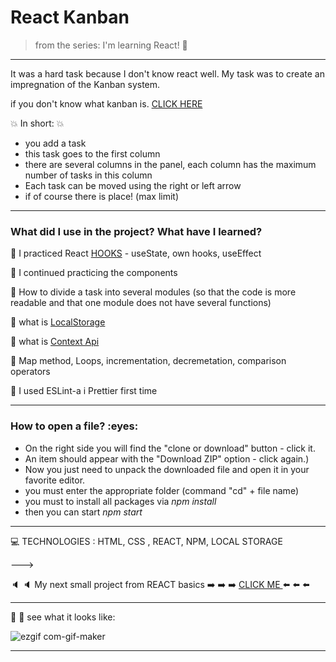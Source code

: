 

<h1> React Kanban  </h1>


>from the series: I'm learning React! :muscle:

----

It was a hard task because I don't know react well. My task was to create an impregnation of the Kanban system.

if you don't know what kanban is. [CLICK HERE](https://github.com/martynakil/quiz_react)



:boom: In short:  :boom: 
- you add a task
- this task goes to the first column
- there are several columns in the panel, each column has the maximum number of tasks in this column
- Each task can be moved using the right or left arrow
- if of course there is place! (max limit)

---


<h3>What did I use in the project? What have I learned?</h3>

:red_circle:  I practiced React [HOOKS](https://reactjs.org/docs/hooks-faq.html#gatsby-focus-wrapper) -  useState, own hooks, useEffect

:red_circle:  I continued practicing the components

:red_circle:  How to divide a task into several modules (so that the code is more readable and that one module does not have several functions)

:red_circle:  what is [LocalStorage](https://www.taniarascia.com/how-to-use-local-storage-with-javascript/)

:red_circle:  what is [Context Api](https://www.toptal.com/react/react-context-api)

:red_circle:  Map method, Loops, incrementation, decremetation, comparison operators

:red_circle: I used   ESLint-a i Prettier  first time

-----

<h3>How to open a file? :eyes: </h3>

* On the right side you will find the "clone or download" button - click it.
* An item should appear with the "Download ZIP" option - click again.)
* Now you just need to unpack the downloaded file and open it in your favorite editor.
* you must enter the appropriate folder (command "cd" + file name)
* you must to install all packages via *npm install*
* then you can start *npm start*



----

:computer: TECHNOLOGIES : HTML, CSS , REACT, NPM, LOCAL STORAGE



———>


:speaker: :speaker: My next small project from REACT basics  :arrow_right: :arrow_right: :arrow_right: [CLICK ME ](https://github.com/martynakiljan/QUIZ) :arrow_left: :arrow_left: :arrow_left:

----



:mag_right: :mag_right: see what it looks like:




![ezgif com-gif-maker](https://user-images.githubusercontent.com/59742201/106315028-eac88f80-626a-11eb-8bd5-6150b0dacf3d.gif)

---------------------------------------------------------------


